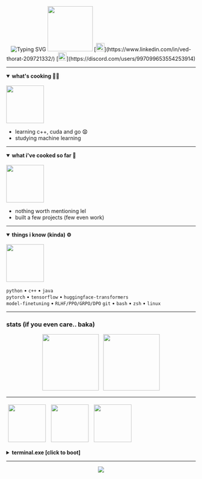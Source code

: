 <div align="center">

<img src="https://readme-typing-svg.herokuapp.com?font=Fira+Code&weight=600&size=27&pause=1000&color=FFFFFF&center=true&vCenter=true&width=435&lines=hi+there;+i'm+i3hz;+backend+%26+ai+dev" alt="Typing SVG" />

<img src="https://i.pinimg.com/originals/1a/01/5f/1a015f044ca3b2ab541f7e246913a246.gif" width="120">
[<img src="https://img.shields.io/badge/LinkedIn-0A66C2?style=flat-square&logo=linkedin&logoColor=white" height="22" />](https://www.linkedin.com/in/ved-thorat-209721332/)
[<img src="https://img.shields.io/static/v1?message=Discord&logo=discord&label=&color=7289DA&logoColor=white&style=flat-square" height="22" />](https://discord.com/users/997099653554253914)

</div>

---

<details open>
  <summary><b>what's cooking 🧑‍🍳</b></summary>
  <br>
  <img src="https://media.tenor.com/Vu7NiEEgzA4AAAAM/cat-pizza.gif" width="100">
  
  - learning c++, cuda and go :anguished:  
  - studying machine learning
</details>

---

<details open>
  <summary><b>what i've cooked so far 🍳</b></summary>
  <br>
  <img src="https://i.pinimg.com/originals/0d/ac/06/0dac06a5332d13e2a4e2dc30ba0c6411.gif" width="100">
  
  - nothing worth mentioning lel  
  - built a few projects (few even work)
</details>

---

<details open>
  <summary><b>things i know (kinda) ⚙️</b></summary>
  <br>
  <img src="https://i.pinimg.com/736x/d8/60/1e/d8601e256b827015e1012abf610b74c4.jpg" width="100">
  
  `python` • `c++` • `java`  
  `pytorch` • `tensorflow` • `huggingface-transformers`  
  `model-finetuning` • `RLHF/PPO/GRPO/DPO`
  `git` • `bash` • `zsh` • `linux`
  
</details>

---

### stats (if you even care.. baka)
<p align="center">
  <img src="https://github-readme-stats.vercel.app/api?username=i3hz&show_icons=true&theme=tokyonight&hide_title=true" height="150"/>
  &nbsp;
  <img src="https://github-readme-stats.vercel.app/api/top-langs?username=i3hz&layout=compact&theme=tokyonight" height="150"/>
</p>

---



<p>
  <img src="https://media.tenor.com/5FKcQ0VY5qsAAAAM/tiramisu-cake-tiramisu-cake-dance.gif" width="100" style="margin:5px">
  <img src="https://media1.tenor.com/m/QtM09XFBm6AAAAAd/bocchi-the-rock-dance.gif" width="100" style="margin:5px">
  <img src="https://media1.tenor.com/m/iegu4kVlV_gAAAAC/evernight-hsr.gif" width="100" style="margin:5px">
</p>

<details>
  <summary><b>terminal.exe [click to boot]</b></summary>
  <br>

  <img src="https://readme-typing-svg.herokuapp.com?font=Fira+Mono&size=18&duration=2500&pause=1000&color=00FF9D&vCenter=true&width=400&lines=%3E+whoami;i3hz;%3E+yy+p+to+yank+and+paste+iirc;:wq;%3E+exit+0" />
</details>

---

<p align="center">
<img src="https://readme-typing-svg.herokuapp.com?font=Fira+Code&size=16&duration=5000&pause=2000&color=FF61C7&center=true&vCenter=true&width=435&lines=ok+im+gonna+stop+customizing+ts+so+much;btw+did+u+know+that+i+know+how+to+use+neovim">
</p>

</div>
